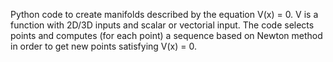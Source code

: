 Python code to create manifolds described by the equation V(x) = 0. V is a function with 2D/3D inputs and scalar or vectorial input. The code selects points and computes (for each point) a sequence based on Newton method in order to get new points satisfying V(x) = 0.
